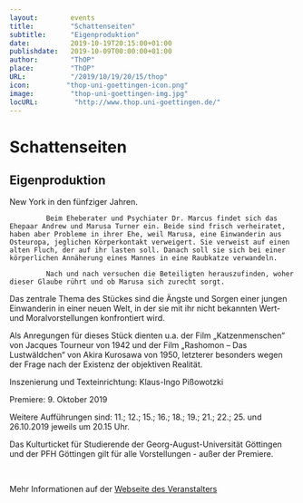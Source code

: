 ```yaml
---
layout:        events
title:         "Schattenseiten"
subtitle:      "Eigenproduktion"
date:          2019-10-19T20:15:00+01:00
publishdate:   2019-10-09T00:00:00+01:00
author:        "ThOP"
place:         "ThOP"
URL:           "/2019/10/19/20/15/thop"
icon:         "thop-uni-goettingen-icon.png"
image:         "thop-uni-goettingen-img.jpg"
locURL:         "http://www.thop.uni-goettingen.de/"
---
```


Schattenseiten
===========

Eigenproduktion
-----------





New York in den fünfziger Jahren. 

             Beim Eheberater und Psychiater Dr. Marcus findet sich das Ehepaar Andrew und Marusa Turner ein. Beide sind frisch verheiratet, haben aber Probleme in ihrer Ehe, weil Marusa, eine Einwanderin aus Osteuropa, jeglichen Körperkontakt verweigert. Sie verweist auf einen alten Fluch, der auf ihr lasten soll. Danach soll sie sich bei einer körperlichen Annäherung eines Mannes in eine Raubkatze verwandeln. 

             Nach und nach versuchen die Beteiligten herauszufinden, woher dieser Glaube rührt und ob Marusa sich zurecht sorgt. 

Das zentrale Thema des Stückes sind die Ängste und Sorgen einer jungen Einwanderin in einer neuen Welt, in der sie mit ihr nicht bekannten Wert- und Moralvorstellungen konfrontiert wird. 

Als Anregungen für dieses Stück dienten u.a. der Film „Katzenmenschen“ von Jacques Tourneur von 1942 und der Film „Rashomon – Das Lustwäldchen“ von Akira Kurosawa von 1950, letzterer besonders wegen der Frage nach der Existenz der objektiven Realität. 

Inszenierung und Texteinrichtung: Klaus-Ingo Pißowotzki

Premiere: 9. Oktober 2019

Weitere Aufführungen sind: 11.; 12.; 15.; 16.; 18.; 19.; 21.; 22.; 25. und 26.10.2019 jeweils um 20.15 Uhr.             

Das Kulturticket für Studierende der Georg-August-Universität Göttingen und der PFH Göttingen gilt für alle Vorstellungen - außer der Premiere.             



 



Mehr Informationen auf der [Webseite des Veranstalters](http://www.thop.uni-goettingen.de/http://www.thop.uni-goettingen.de/sommer2019/201910-schattenseiten.php)
